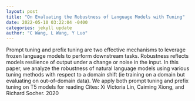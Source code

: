 ```yaml
--- 
layout: post 
title: "On Evaluating the Robustness of Language Models with Tuning" 
date: 2022-05-10 03:22:04 -0400 
categories: jekyll update 
author: "C Wang, L Wang, Y Luo" 
--- 
```

Prompt tuning and prefix tuning are two effective mechanisms to leverage frozen language models to perform downstream tasks. Robustness reflects models resilience of output under a change or noise in the input. In this paper, we analyze the robustness of natural language models using various tuning methods with respect to a domain shift (ie training on a domain but evaluating on out-of-domain data). We apply both prompt tuning and prefix tuning on T5 models for reading Cites: Xi Victoria Lin, Caiming Xiong, and Richard Socher. 2020